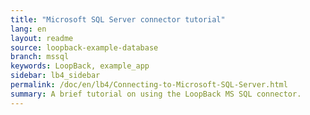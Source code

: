 ```yaml
---
title: "Microsoft SQL Server connector tutorial"
lang: en
layout: readme
source: loopback-example-database
branch: mssql
keywords: LoopBack, example_app
sidebar: lb4_sidebar
permalink: /doc/en/lb4/Connecting-to-Microsoft-SQL-Server.html
summary: A brief tutorial on using the LoopBack MS SQL connector.
---
```

